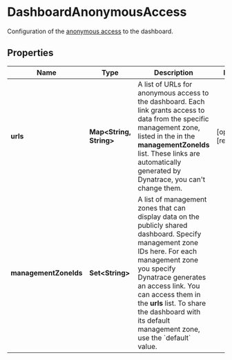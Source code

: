 

# DashboardAnonymousAccess

Configuration of the [anonymous access](https://dt-url.net/ov03sf1) to the dashboard.

## Properties

| Name | Type | Description | Notes |
|------------ | ------------- | ------------- | -------------|
|**urls** | **Map&lt;String, String&gt;** | A list of URLs for anonymous access to the dashboard.   Each link grants access to data from the specific management zone, listed in the in the **managementZoneIds** list.   These links are automatically generated by Dynatrace, you can&#39;t change them. |  [optional] [readonly] |
|**managementZoneIds** | **Set&lt;String&gt;** | A list of management zones that can display data on the publicly shared dashboard.   Specify management zone IDs here. For each management zone you specify Dynatrace generates an access link. You can access them in the **urls** list.   To share the dashboard with its default management zone, use the &#x60;default&#x60; value. |  |



